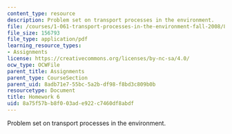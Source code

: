 ```yaml
---
content_type: resource
description: Problem set on transport processes in the environment.
file: /courses/1-061-transport-processes-in-the-environment-fall-2008/8a75f57bb8f003ade922c7460df8abdf_f02homework6.pdf
file_size: 156793
file_type: application/pdf
learning_resource_types:
- Assignments
license: https://creativecommons.org/licenses/by-nc-sa/4.0/
ocw_type: OCWFile
parent_title: Assignments
parent_type: CourseSection
parent_uid: 8adb71e7-55bc-5a2b-df98-f8bd3c809b0b
resourcetype: Document
title: Homework 6
uid: 8a75f57b-b8f0-03ad-e922-c7460df8abdf
---
```

Problem set on transport processes in the environment.